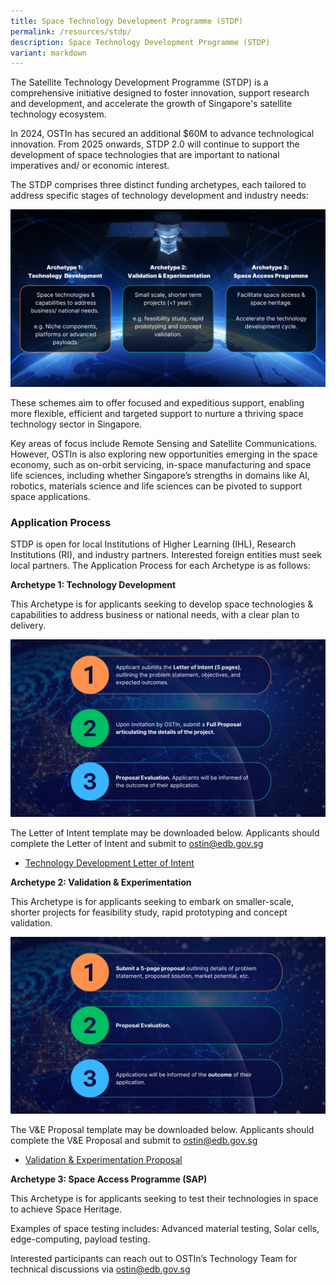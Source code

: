 ```yaml
---
title: Space Technology Development Programme (STDP)
permalink: /resources/stdp/
description: Space Technology Development Programme (STDP)
variant: markdown
---
```

The Satellite Technology Development Programme (STDP) is a comprehensive initiative designed to foster innovation, support research and development, and accelerate the growth of Singapore's satellite technology ecosystem.

In 2024, OSTIn has secured an additional $60M to advance technological innovation. From 2025 onwards, STDP 2.0 will continue to support the development of space technologies that are important to national imperatives and/ or economic interest.

The STDP comprises three distinct funding archetypes, each tailored to address specific stages of technology development and industry needs:

![STDP 3 Archetypes](/images/STDP_3_Archetypes.png)

These schemes aim to offer focused and expeditious support, enabling more flexible, efficient and targeted support to nurture a thriving space technology sector in Singapore.

Key areas of focus include Remote Sensing and Satellite Communications. However, OSTIn is also exploring new opportunities emerging in the space economy, such as on-orbit servicing, in-space manufacturing and space life sciences, including whether Singapore’s strengths in domains like AI, robotics, materials science and life sciences can be pivoted to support space applications.

### **Application Process**

STDP is open for local Institutions of Higher Learning (IHL), Research Institutions (RI), and industry partners. Interested foreign entities must seek local partners. The Application Process for each Archetype is as follows:

**Archetype 1: Technology Development**

This Archetype is for applicants seeking to develop space technologies & capabilities to address business or national needs, with a clear plan to delivery. 

![](/images/TD.png)

The Letter of Intent template may be downloaded below. Applicants should complete the Letter of Intent and submit to [ostin@edb.gov.sg](mailto:ostin@edb.gov.sg)

- [Technology Development Letter of Intent](https://form.gov.sg/67b87599fac419d7dd564999)


**Archetype 2: Validation & Experimentation**

This Archetype is for applicants seeking to embark on smaller-scale, shorter projects for feasibility study, rapid prototyping and concept validation.

![Validation & Experimentation](/images/V_E.png)

The V&E Proposal template may be downloaded below. Applicants should complete the V&E Proposal and submit to [ostin@edb.gov.sg](mailto:ostin@edb.gov.sg)

- [Validation & Experimentation Proposal](https://form.gov.sg/67bc9cd5c364a2dd652430de)

**Archetype 3: Space Access Programme (SAP)**

This Archetype is for applicants seeking to test their technologies in space to achieve Space Heritage.

Examples of space testing includes:
Advanced material testing, Solar cells, edge-computing, payload testing.

Interested participants can reach out to OSTIn’s Technology Team for technical discussions via [ostin@edb.gov.sg](mailto:ostin@edb.gov.sg)